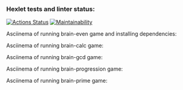 ### Hexlet tests and linter status:
[![Actions Status](https://github.com/aldente0/php-project-45/workflows/hexlet-check/badge.svg)](https://github.com/aldente0/php-project-45/actions)
[![Maintainability](https://api.codeclimate.com/v1/badges/787a8845ebbb98fcb663/maintainability)](https://codeclimate.com/github/aldente0/php-project-45/maintainability)

Asciinema of running brain-even game and installing dependencies:

<script async id="asciicast-609488" src="https://asciinema.org/a/609488.js"></script>

Asciinema of running brain-calc game:

<script async id="asciicast-609836" src="https://asciinema.org/a/609836.js"></script>

Asciinema of running brain-gcd game:

<script async id="asciicast-609866" src="https://asciinema.org/a/609866.js"></script>

Asciinema of running brain-progression game:

<script async id="asciicast-610003" src="https://asciinema.org/a/610003.js"></script>

Asciinema of running brain-prime game:

<script async id="asciicast-610412" src="https://asciinema.org/a/610412.js"></script>